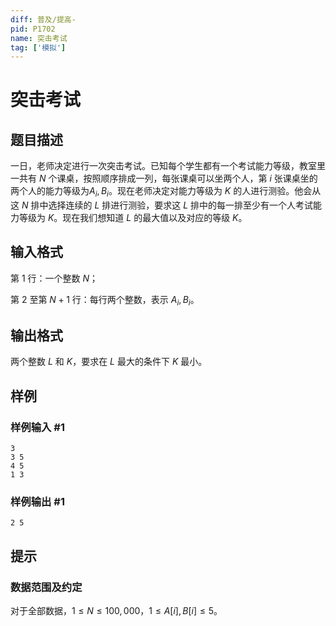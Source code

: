 ```yaml
---
diff: 普及/提高-
pid: P1702
name: 突击考试
tag: ['模拟']
---
```

# 突击考试
## 题目描述

一日，老师决定进行一次突击考试。已知每个学生都有一个考试能力等级，教室里一共有 $N$ 个课桌，按照顺序排成一列，每张课桌可以坐两个人，第 $i$ 张课桌坐的两个人的能力等级为$A_i,B_i$。现在老师决定对能力等级为 $K$ 的人进行测验。他会从这 $N$ 排中选择连续的 $L$ 排进行测验，要求这 $L$ 排中的每一排至少有一个人考试能力等级为 $K$。现在我们想知道 $L$ 的最大值以及对应的等级 $K$。
## 输入格式

第 $1$ 行：一个整数 $N$；

第 $2$ 至第 $N+1$ 行：每行两个整数，表示 $A_i,B_i$。
## 输出格式

两个整数 $L$ 和 $K$，要求在 $L$ 最大的条件下 $K$ 最小。
## 样例

### 样例输入 #1
```
3
3 5
4 5
1 3

```
### 样例输出 #1
```
2 5
```
## 提示

### 数据范围及约定

对于全部数据，$1 \le N \le 100,000$，$1 \le A[i],B[i] \le 5$。
